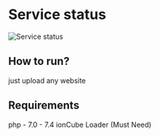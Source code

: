 # Service status

![Service status]([[http://url/to/img.png](https://raw.githubusercontent.com/ismailh/Server-Info-php/main/snap.png)])

## How to run?
just upload any website 

## Requirements
php - 7.0 - 7.4
ionCube Loader (Must Need)
